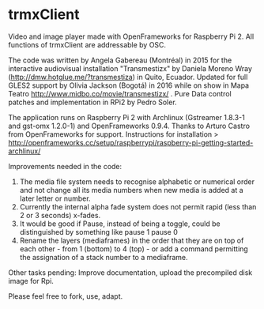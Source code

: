# trmxClient
Video and image player made with OpenFrameworks for Raspberry Pi 2. All functions of trmxClient are addressable by OSC. 

The code was written by Angela Gabereau (Montréal) in 2015 for the interactive audiovisual installation "Transmestizx" by Daniela Moreno Wray (http://dmw.hotglue.me/?transmestiza) in Quito, Ecuador. Updated for full GLES2 support by Olivia Jackson (Bogotá) in 2016 while on show in Mapa Teatro http://www.midbo.co/movie/transmestizx/ . Pure Data control patches and implementation in RPi2 by Pedro Soler.

The application runs on Raspberry Pi 2 with Archlinux (Gstreamer 1.8.3-1 and gst-omx 1.2.0-1) and OpenFrameworks 0.9.4. Thanks to Arturo Castro from OpenFrameworks for support. Instructions for installation > http://openframeworks.cc/setup/raspberrypi/raspberry-pi-getting-started-archlinux/

Improvements needed in the code:
1. The media file system needs to recognise alphabetic or numerical order and not change all its media numbers when new media is added at a later letter or number.
2. Currently the internal alpha fade system does not permit rapid (less than 2 or 3 seconds) x-fades.
3. It would be good if Pause, instead of being a toggle, could be distinguished by something like pause 1 pause 0
4. Rename the layers (mediaframes) in the order that they are on top of each other - from 1 (bottom) to 4 (top) - or add a command permitting the assignation of a stack number to a mediaframe.

Other tasks pending: Improve documentation, upload the precompiled disk image for Rpi.

Please feel free to fork, use, adapt.
